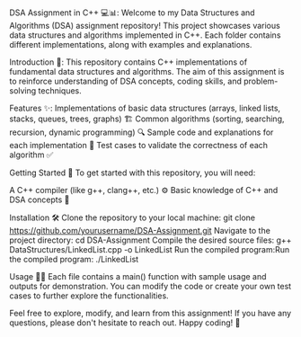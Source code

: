 DSA Assignment in C++ 💻📊:
Welcome to my Data Structures and Algorithms (DSA) assignment repository! 
This project showcases various data structures and algorithms implemented in C++.
Each folder contains different implementations, along with examples and explanations.


Introduction 📖:
This repository contains C++ implementations of fundamental data structures and algorithms. 
The aim of this assignment is to reinforce understanding of DSA concepts, coding skills, and problem-solving techniques.

Features ✨:
Implementations of basic data structures (arrays, linked lists, stacks, queues, trees, graphs) 🏗️
Common algorithms (sorting, searching, recursion, dynamic programming) 🔍
Sample code and explanations for each implementation 📄
Test cases to validate the correctness of each algorithm ✅


Getting Started 🚀
To get started with this repository, you will need:

A C++ compiler (like g++, clang++, etc.) ⚙️
Basic knowledge of C++ and DSA concepts 📘

Installation 🛠️
Clone the repository to your local machine:
git clone https://github.com/yourusername/DSA-Assignment.git
Navigate to the project directory:
cd DSA-Assignment
Compile the desired source files:
g++ DataStructures/LinkedList.cpp -o LinkedList
Run the compiled program:Run the compiled program:
./LinkedList


Usage 🧑‍💻
Each file contains a main() function with sample usage and outputs for demonstration. 
You can modify the code or create your own test cases to further explore the functionalities.

Feel free to explore, modify, and learn from this assignment! 
If you have any questions, please don't hesitate to reach out. Happy coding! 🎉
